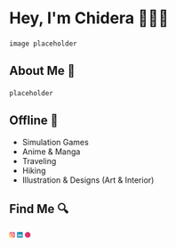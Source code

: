 # Hey, I'm Chidera 👩🏾‍💻
`image placeholder`

## About Me 🧠
`placeholder`

## Offline 📵
- Simulation Games
- Anime & Manga
- Traveling
- Hiking
- Illustration & Designs (Art & Interior)

## Find Me 🔍
<a href="http://instagram.com/codesignr/"><img src="/img/instagram.png" alt="instagram" width="10px"></a>
<a href="https://www.linkedin.com/in/chidera-obinali/"><img src="/img/linkedin.png" alt="linkedin" width="10px"></a>
<a href="https://dribbble.com/chideraobi"><img src="/img/dribbble.png" alt="dribbble" width="10px"></a>